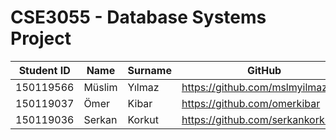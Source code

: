 # **CSE3055 - Database Systems Project**

|Student ID|Name|Surname|GitHub|
|---|---|---|---|
|150119566|  	Müslim|  	Yılmaz|  https://github.com/mslmyilmaz5|
|150119037|  	Ömer|   	Kibar|  https://github.com/omerkibar|
|150119036 | 	Serkan | 	Korkut|  https://github.com/serkankorkut17| 
